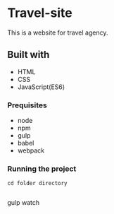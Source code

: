 # Travel-site
This is a website for travel agency.

## Built with 
* HTML 
* CSS 
* JavaScript(ES6)

### Prequisites

* node
* npm
* gulp
* babel
* webpack

### Running the project

```
cd folder directory


```
gulp watch
 


